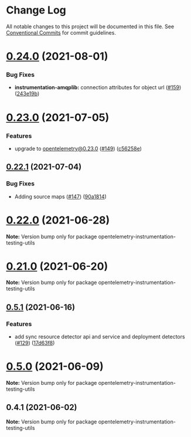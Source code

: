 # Change Log

All notable changes to this project will be documented in this file.
See [Conventional Commits](https://conventionalcommits.org) for commit guidelines.

# [0.24.0](https://github.com/aspecto-io/opentelemetry-ext-js/compare/opentelemetry-instrumentation-testing-utils@0.23.0...opentelemetry-instrumentation-testing-utils@0.24.0) (2021-08-01)


### Bug Fixes

* **instrumentation-amqplib:** connection attributes for object url ([#159](https://github.com/aspecto-io/opentelemetry-ext-js/issues/159)) ([243e19b](https://github.com/aspecto-io/opentelemetry-ext-js/commit/243e19bcebb5f95df5b4a68cbf675aa6351ca3fb))





# [0.23.0](https://github.com/aspecto-io/opentelemetry-ext-js/compare/opentelemetry-instrumentation-testing-utils@0.22.1...opentelemetry-instrumentation-testing-utils@0.23.0) (2021-07-05)


### Features

* upgrade to opentelemetry@0.23.0 ([#149](https://github.com/aspecto-io/opentelemetry-ext-js/issues/149)) ([c56258e](https://github.com/aspecto-io/opentelemetry-ext-js/commit/c56258eba8885fa7ac9a2d26e4860c30f33fe513))





## [0.22.1](https://github.com/aspecto-io/opentelemetry-ext-js/compare/opentelemetry-instrumentation-testing-utils@0.22.0...opentelemetry-instrumentation-testing-utils@0.22.1) (2021-07-04)


### Bug Fixes

* Adding source maps ([#147](https://github.com/aspecto-io/opentelemetry-ext-js/issues/147)) ([90a1814](https://github.com/aspecto-io/opentelemetry-ext-js/commit/90a1814f30b1fbc78a10e6f9e2f7acd7d798e53a))





# [0.22.0](https://github.com/aspecto-io/opentelemetry-ext-js/compare/opentelemetry-instrumentation-testing-utils@0.21.0...opentelemetry-instrumentation-testing-utils@0.22.0) (2021-06-28)

**Note:** Version bump only for package opentelemetry-instrumentation-testing-utils





# [0.21.0](https://github.com/aspecto-io/opentelemetry-ext-js/compare/opentelemetry-instrumentation-testing-utils@0.5.1...opentelemetry-instrumentation-testing-utils@0.21.0) (2021-06-20)

**Note:** Version bump only for package opentelemetry-instrumentation-testing-utils





## [0.5.1](https://github.com/aspecto-io/opentelemetry-ext-js/compare/opentelemetry-instrumentation-testing-utils@0.5.0...opentelemetry-instrumentation-testing-utils@0.5.1) (2021-06-16)


### Features

* add sync resource detector api and service and deployment detectors ([#129](https://github.com/aspecto-io/opentelemetry-ext-js/issues/129)) ([17d63f8](https://github.com/aspecto-io/opentelemetry-ext-js/commit/17d63f87e8103fecd9f6f906eed9931e2f5a4aaa))





# [0.5.0](https://github.com/aspecto-io/opentelemetry-ext-js/compare/opentelemetry-instrumentation-testing-utils@0.4.1...opentelemetry-instrumentation-testing-utils@0.5.0) (2021-06-09)

**Note:** Version bump only for package opentelemetry-instrumentation-testing-utils





## 0.4.1 (2021-06-02)

**Note:** Version bump only for package opentelemetry-instrumentation-testing-utils
